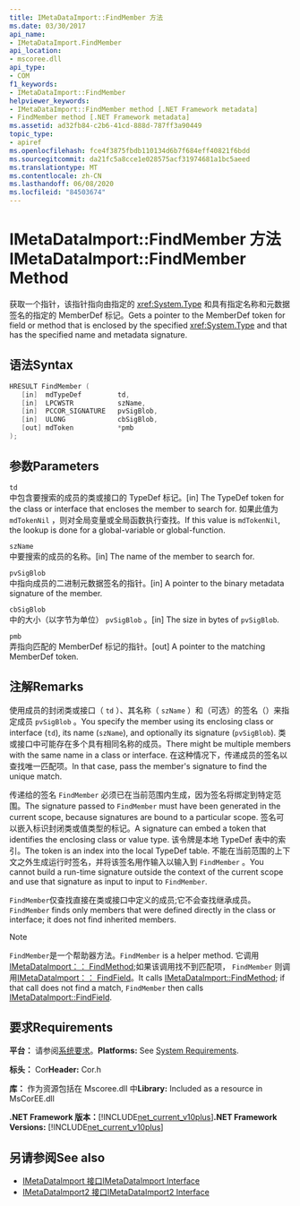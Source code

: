 ```yaml
---
title: IMetaDataImport::FindMember 方法
ms.date: 03/30/2017
api_name:
- IMetaDataImport.FindMember
api_location:
- mscoree.dll
api_type:
- COM
f1_keywords:
- IMetaDataImport::FindMember
helpviewer_keywords:
- IMetaDataImport::FindMember method [.NET Framework metadata]
- FindMember method [.NET Framework metadata]
ms.assetid: ad32fb84-c2b6-41cd-888d-787ff3a90449
topic_type:
- apiref
ms.openlocfilehash: fce4f3875fbdb110134d6b7f684eff40821f6bdd
ms.sourcegitcommit: da21fc5a8cce1e028575acf31974681a1bc5aeed
ms.translationtype: MT
ms.contentlocale: zh-CN
ms.lasthandoff: 06/08/2020
ms.locfileid: "84503674"
---
```

# <a name="imetadataimportfindmember-method"></a><span data-ttu-id="c0a29-102">IMetaDataImport::FindMember 方法</span><span class="sxs-lookup"><span data-stu-id="c0a29-102">IMetaDataImport::FindMember Method</span></span>
<span data-ttu-id="c0a29-103">获取一个指针，该指针指向由指定的 <xref:System.Type> 和具有指定名称和元数据签名的指定的 MemberDef 标记。</span><span class="sxs-lookup"><span data-stu-id="c0a29-103">Gets a pointer to the MemberDef token for field or method that is enclosed by the specified <xref:System.Type> and that has the specified name and metadata signature.</span></span>  
  
## <a name="syntax"></a><span data-ttu-id="c0a29-104">语法</span><span class="sxs-lookup"><span data-stu-id="c0a29-104">Syntax</span></span>  
  
```cpp  
HRESULT FindMember (  
   [in]  mdTypeDef         td,  
   [in]  LPCWSTR           szName,
   [in]  PCCOR_SIGNATURE   pvSigBlob,
   [in]  ULONG             cbSigBlob,
   [out] mdToken           *pmb  
);  
```  
  
## <a name="parameters"></a><span data-ttu-id="c0a29-105">参数</span><span class="sxs-lookup"><span data-stu-id="c0a29-105">Parameters</span></span>  
 `td`  
 <span data-ttu-id="c0a29-106">中包含要搜索的成员的类或接口的 TypeDef 标记。</span><span class="sxs-lookup"><span data-stu-id="c0a29-106">[in] The TypeDef token for the class or interface that encloses the member to search for.</span></span> <span data-ttu-id="c0a29-107">如果此值为 `mdTokenNil` ，则对全局变量或全局函数执行查找。</span><span class="sxs-lookup"><span data-stu-id="c0a29-107">If this value is `mdTokenNil`, the lookup is done for a global-variable or global-function.</span></span>  
  
 `szName`  
 <span data-ttu-id="c0a29-108">中要搜索的成员的名称。</span><span class="sxs-lookup"><span data-stu-id="c0a29-108">[in] The name of the member to search for.</span></span>  
  
 `pvSigBlob`  
 <span data-ttu-id="c0a29-109">中指向成员的二进制元数据签名的指针。</span><span class="sxs-lookup"><span data-stu-id="c0a29-109">[in] A pointer to the binary metadata signature of the member.</span></span>  
  
 `cbSigBlob`  
 <span data-ttu-id="c0a29-110">中的大小（以字节为单位） `pvSigBlob` 。</span><span class="sxs-lookup"><span data-stu-id="c0a29-110">[in] The size in bytes of `pvSigBlob`.</span></span>  
  
 `pmb`  
 <span data-ttu-id="c0a29-111">弄指向匹配的 MemberDef 标记的指针。</span><span class="sxs-lookup"><span data-stu-id="c0a29-111">[out] A pointer to the matching MemberDef token.</span></span>  
  
## <a name="remarks"></a><span data-ttu-id="c0a29-112">注解</span><span class="sxs-lookup"><span data-stu-id="c0a29-112">Remarks</span></span>  
 <span data-ttu-id="c0a29-113">使用成员的封闭类或接口（ `td` ）、其名称（ `szName` ）和（可选）的签名（）来指定成员 `pvSigBlob` 。</span><span class="sxs-lookup"><span data-stu-id="c0a29-113">You specify the member using its enclosing class or interface (`td`), its name (`szName`), and optionally its signature (`pvSigBlob`).</span></span> <span data-ttu-id="c0a29-114">类或接口中可能存在多个具有相同名称的成员。</span><span class="sxs-lookup"><span data-stu-id="c0a29-114">There might be multiple members with the same name in a class or interface.</span></span> <span data-ttu-id="c0a29-115">在这种情况下，传递成员的签名以查找唯一匹配项。</span><span class="sxs-lookup"><span data-stu-id="c0a29-115">In that case, pass the member's signature to find the unique match.</span></span>  
  
 <span data-ttu-id="c0a29-116">传递给的签名 `FindMember` 必须已在当前范围内生成，因为签名将绑定到特定范围。</span><span class="sxs-lookup"><span data-stu-id="c0a29-116">The signature passed to `FindMember` must have been generated in the current scope, because signatures are bound to a particular scope.</span></span> <span data-ttu-id="c0a29-117">签名可以嵌入标识封闭类或值类型的标记。</span><span class="sxs-lookup"><span data-stu-id="c0a29-117">A signature can embed a token that identifies the enclosing class or value type.</span></span> <span data-ttu-id="c0a29-118">该令牌是本地 TypeDef 表中的索引。</span><span class="sxs-lookup"><span data-stu-id="c0a29-118">The token is an index into the local TypeDef table.</span></span> <span data-ttu-id="c0a29-119">不能在当前范围的上下文之外生成运行时签名，并将该签名用作输入以输入到 `FindMember` 。</span><span class="sxs-lookup"><span data-stu-id="c0a29-119">You cannot build a run-time signature outside the context of the current scope and use that signature as input to input to `FindMember`.</span></span>  
  
 <span data-ttu-id="c0a29-120">`FindMember`仅查找直接在类或接口中定义的成员;它不会查找继承成员。</span><span class="sxs-lookup"><span data-stu-id="c0a29-120">`FindMember` finds only members that were defined directly in the class or interface; it does not find inherited members.</span></span>  
  
> [!NOTE]
> <span data-ttu-id="c0a29-121">`FindMember`是一个帮助器方法。</span><span class="sxs-lookup"><span data-stu-id="c0a29-121">`FindMember` is a helper method.</span></span> <span data-ttu-id="c0a29-122">它调用[IMetaDataImport：： FindMethod](imetadataimport-findmethod-method.md);如果该调用找不到匹配项， `FindMember` 则调用[IMetaDataImport：： FindField](imetadataimport-findfield-method.md)。</span><span class="sxs-lookup"><span data-stu-id="c0a29-122">It calls [IMetaDataImport::FindMethod](imetadataimport-findmethod-method.md); if that call does not find a match, `FindMember` then calls [IMetaDataImport::FindField](imetadataimport-findfield-method.md).</span></span>  
  
## <a name="requirements"></a><span data-ttu-id="c0a29-123">要求</span><span class="sxs-lookup"><span data-stu-id="c0a29-123">Requirements</span></span>  
 <span data-ttu-id="c0a29-124">**平台：** 请参阅[系统要求](../../get-started/system-requirements.md)。</span><span class="sxs-lookup"><span data-stu-id="c0a29-124">**Platforms:** See [System Requirements](../../get-started/system-requirements.md).</span></span>  
  
 <span data-ttu-id="c0a29-125">**标头：** Cor</span><span class="sxs-lookup"><span data-stu-id="c0a29-125">**Header:** Cor.h</span></span>  
  
 <span data-ttu-id="c0a29-126">**库：** 作为资源包括在 Mscoree.dll 中</span><span class="sxs-lookup"><span data-stu-id="c0a29-126">**Library:** Included as a resource in MsCorEE.dll</span></span>  
  
 <span data-ttu-id="c0a29-127">**.NET Framework 版本：**[!INCLUDE[net_current_v10plus](../../../../includes/net-current-v10plus-md.md)]</span><span class="sxs-lookup"><span data-stu-id="c0a29-127">**.NET Framework Versions:** [!INCLUDE[net_current_v10plus](../../../../includes/net-current-v10plus-md.md)]</span></span>  
  
## <a name="see-also"></a><span data-ttu-id="c0a29-128">另请参阅</span><span class="sxs-lookup"><span data-stu-id="c0a29-128">See also</span></span>

- [<span data-ttu-id="c0a29-129">IMetaDataImport 接口</span><span class="sxs-lookup"><span data-stu-id="c0a29-129">IMetaDataImport Interface</span></span>](imetadataimport-interface.md)
- [<span data-ttu-id="c0a29-130">IMetaDataImport2 接口</span><span class="sxs-lookup"><span data-stu-id="c0a29-130">IMetaDataImport2 Interface</span></span>](imetadataimport2-interface.md)
